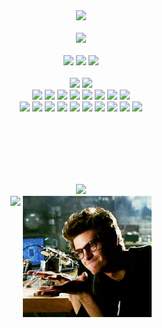 <!--Title-->
<div align="center">
    <img src="https://capsule-render.vercel.app/api?type=transparent&fontColor=ffffff&text=Whatever%20you%20can%20imagine&height=150&fontSize=60&desc=I%20can%20create&descAlignY=90&animation=blink" />
    </br></br>
    <img src="https://github.com/AndaMiro/AndaMiro/blob/main/imgs/Whateveryoucanimagine.gif?raw=true" />
</div>

</br>

<!--Mini Badges -->
<div align="center">
    <!--Profile-->
    <img src="https://img.shields.io/github/followers/AndaMiro.svg?style=social&label=Follow&maxAge=2592000" />
    <a href="http://github.com/AndaMiro"><img src="https://img.shields.io/badge/-AndaMiro-grey?style=flat&logo=github&logoColor=white" /></a>
    <img src="https://img.shields.io/badge/License-GPL-blue.svg" />
    </br></br>
    <!--Os-->
    <a href="https://www.microsoft.com/ko-kr/windows"><img src="https://img.shields.io/static/v1?style=for-the-badge&message=Windows&color=0078D6&logo=Windows&logoColor=FFFFFF&label=" /></a>
    <a href="https://www.linux.org"><img src="https://img.shields.io/static/v1?style=for-the-badge&message=Linux&color=222222&logo=Linux&logoColor=FCC624&label=" /></a>
    </br>
    <!--Languages-->
    <a href="https://www.php.net"><img src="https://img.shields.io/static/v1?style=for-the-badge&message=PHP&color=777BB4&logo=PHP&logoColor=FFFFFF&label=" /></a>
    <a href="https://learn.microsoft.com/ko-kr/cpp/cpp"><img src="https://img.shields.io/static/v1?style=for-the-badge&message=C%2B%2B&color=00599C&logo=C%2B%2B&logoColor=FFFFFF&label=" /></a>
    <a href="https://learn.microsoft.com/ko-kr/cpp/c-language/c-language-reference"><img src="https://img.shields.io/static/v1?style=for-the-badge&message=C&color=222222&logo=C&logoColor=A8B9CC&label=" /></a>
    <a href="https://www.python.org"><img src="https://img.shields.io/static/v1?style=for-the-badge&message=Python&color=3776AB&logo=Python&logoColor=FFFFFF&label=" /></a>
    <a href="https://learn.microsoft.com/ko-kr/dotnet/csharp"><img src="https://img.shields.io/static/v1?style=for-the-badge&message=C+Sharp&color=239120&logo=C+Sharp&logoColor=FFFFFF&label=" /></a>
    <a href="https://www.java.com"><img src="https://img.shields.io/static/v1?style=for-the-badge&message=Java&color=ff3730&label=" /></a>
    <a href="https://www.ruby-lang.org"><img src="https://img.shields.io/static/v1?style=for-the-badge&message=Ruby&color=CC342D&logo=Ruby&logoColor=FFFFFF&label=" /></a>
    <a href="https://html.spec.whatwg.org"><img src="https://img.shields.io/static/v1?style=for-the-badge&message=HTML5&color=E34F26&logo=HTML5&logoColor=FFFFFF&label=" /></a>
    </br>
    <!--Editors-->
    <a href="https://github.blog/2022-06-08-sunsetting-atom"><img src="https://img.shields.io/static/v1?style=for-the-badge&message=Atom&color=66595C&logo=Atom&logoColor=FFFFFF&label=" /></a>
    <a href="https://filezilla-project.org"><img src="https://img.shields.io/static/v1?style=for-the-badge&message=FileZilla&color=BF0000&logo=FileZilla&logoColor=FFFFFF&label=" /></a>
    <a href="https://www.putty.org"><img src="https://img.shields.io/static/v1?style=for-the-badge&message=Putty&color=f7df1e&label=" /></a>
    <a href="https://visualstudio.microsoft.com"><img src="https://img.shields.io/static/v1?style=for-the-badge&message=Visual+Studio&color=5C2D91&logo=Visual+Studio&logoColor=FFFFFF&label=" /></a>
    <a href="https://code.visualstudio.com"><img src="https://img.shields.io/static/v1?style=for-the-badge&message=Visual+Studio+Code&color=007ACC&logo=Visual+Studio+Code&logoColor=FFFFFF&label=" /></a>
    <a href="https://eclipseide.org"><img src="https://img.shields.io/static/v1?style=for-the-badge&message=Eclipse+IDE&color=2C2255&logo=Eclipse+IDE&logoColor=FFFFFF&label=" /></a>
    <a href="https://www.jetbrains.com/ko-kr/pycharm"><img src="https://img.shields.io/static/v1?style=for-the-badge&message=PyCharm&color=000000&logo=PyCharm&logoColor=FFFFFF&label=" /></a>
    <a href="https://www.anaconda.com"><img src="https://img.shields.io/static/v1?style=for-the-badge&message=Anaconda&color=44A833&logo=Anaconda&logoColor=FFFFFF&label=" /></a>
    <a href="https://www.arduino.cc"><img src="https://img.shields.io/static/v1?style=for-the-badge&message=Arduino&color=00979D&logo=Arduino&logoColor=FFFFFF&label=" /></a>
    <a href="https://google.com"><img src="https://img.shields.io/static/v1?style=for-the-badge&message=Google,+he's+a+god.&color=4285F4&logo=Google&logoColor=FFFFFF&label=" /></a>
</div>

</br></br></br></br></br>

<!--Github Status-->
<div align="center">
    <img src="https://github-profile-trophy.vercel.app/?username=AndaMiro&row=1" />
    </br>
    <img align="top" src="https://github-readme-stats.vercel.app/api?username=AndaMiro&locale=kr&ayout=compact&bg_color=1c1c1c&title_color=a3a3a3&text_color=15ff00&hide_border=true&border_radius=0" />
    <img align="top" height="194" src="https://github.com/AndaMiro/AndaMiro/blob/main/imgs/Lookatmyhistory.gif?raw=true" />
    </br>
</div>

</br></br></br>
<!--<img src="https://github-readme-stats.vercel.app/api/top-langs/?username=AndaMiro&locale=kr&layout=compact&bg_color=1c1c1c&title_color=a3a3a3&text_color=15ff00&hide_border=true&show_icons=true" />-->

<!--Backjoon Status
<div>
    <a href="https://github.com/AndaMiro"><img src="https://mazassumnida.wtf/api/v2/generate_badge?boj=andamiro&link=https://github.com/AndaMiro" /></a>
</div>
 -->
<!--
  **AndaMiro/AndaMiro** is a ✨ _special_ ✨ repository because its `README.md` (this file) appears on your GitHub profile.
  
  Here are some ideas to get you started:
  
  - 🔭 I’m currently working on ...
  - 🌱 I’m currently learning ...
  - 👯 I’m looking to collaborate on ...
  - 🤔 I’m looking for help with ...
  - 💬 Ask me about ...
  - 📫 How to reach me: ...
  - 😄 Pronouns: ...
  - ⚡ Fun fact: ...
  -->
